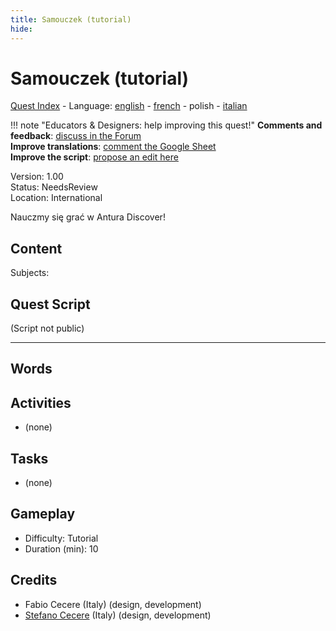 ```yaml
---
title: Samouczek (tutorial)
hide:
---
```


# Samouczek (tutorial)
[Quest Index](./index.pl.md) - Language: [english](./tutorial.md) - [french](./tutorial.fr.md) - polish - [italian](./tutorial.it.md)

!!! note "Educators & Designers: help improving this quest!"
    **Comments and feedback**: [discuss in the Forum](https://vgwb.discourse.group/t/quest-tutorial/41)  
    **Improve translations**: [comment the Google Sheet](https://docs.google.com/spreadsheets/d/1FPFOy8CHor5ArSg57xMuPAG7WM27-ecDOiU-OmtHgjw/edit?gid=631129787#gid=631129787)  
    **Improve the script**: [propose an edit here](https://github.com/vgwb/Antura/blob/main/Assets/_discover/_quests/_TUTORIAL/Tutorial%20-%20Yarn%20Script.yarn)  

Version: 1.00  
Status: NeedsReview  
Location: International

Nauczmy się grać w Antura Discover!

## Content
Subjects: 


## Quest Script

(Script not public)

---

## Words
## Activities
- (none)

## Tasks
- (none)
## Gameplay
- Difficulty: Tutorial
- Duration (min): 10
## Credits
- Fabio Cecere (Italy) (design, development)
- [Stefano Cecere](https://stefanocecere.com) (Italy) (design, development)
